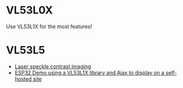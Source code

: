 # VL53L0X

Use VL53L1X for the most features!


# VL53L5

* [Laser speckle contrast imaging](https://tstarling.com/blog/2016/09/laser-speckle-contrast-imaging/)
* [ESP32 Demo using a VL53L1X library and Ajax to display on a self-hosted site](https://github.com/easytarget/esp32-cjmcu-531-demo)